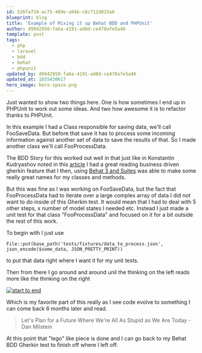 ```yaml
---
id: 526fa734-ac75-489e-a94b-c6c712d015a6
blueprint: blog
title: 'Example of Mixing it up Behat BDD and PHPUnit'
author: d9942950-fa6a-4191-ad8d-ce470afe5a46
template: post
tags:
  - php
  - laravel
  - bdd
  - behat
  - phpunit
updated_by: d9942950-fa6a-4191-ad8d-ce470afe5a46
updated_at: 1655430617
hero_image: hero-space.png
---
```

Just wanted to show two things here. One is how sometimes I end up in PHPUnit to work out some ideas. And two how awesome it is to refactor thanks to PHPUnit.


In this example I had a Class responsible for saving data, we'll call FooSaveData. But before that save it has to process some incoming information against another set of data to save the results of that. So I made another class we'll call FooProcessData.

The BDD Story for this worked out well in that just like in Konstantin Kudryashov noted in this [article](http://stakeholderwhisperer.com/posts/2014/10/introducing-modelling-by-example#_=_) I had a great reading business driven gherkin feature that I then, using [Behat 3 and Suites](http://docs.behat.org/en/v3.0/guides/5.suites.html) was able to make some really great names for my classes and methods. 

But this was fine as I was working on FooSaveData, but the fact that FooProcessData had to iterate over a large complex array of data I did not want to do inside of this Gherkin test. It would mean that I had to deal with 5 other steps, x number of model states I needed etc. Instead I just made a unit test for that class "FooProcessData" and focused on it for a bit outside the rest of this work.

To begin with I just use 

~~~
File::put(base_path('tests/fixtures/data_to_process.json', json_encode($some_data, JSON_PRETTY_PRINT))
~~~

to put that data right where I want it for my unit tests.

Then from there I go around and around unil the thinking on the left reads more like the thinking on the right

[![start to end](https://dl.dropboxusercontent.com/s/evboprnu04gllrn/example_of_crazy_method_to_readable.png?dl=0)](https://dl.dropboxusercontent.com/s/evboprnu04gllrn/example_of_crazy_method_to_readable.png?dl=0)


Which is my favorite part of this really as I see code evolve to something I can come back 6 months later and read.

> Let's Plan for a Future Where We're All As Stupid as We Are Today - Dan Milstein

At this point that "lego" like piece is done and I can go back to my Behat BDD Gherkin test to finish off where I left off.